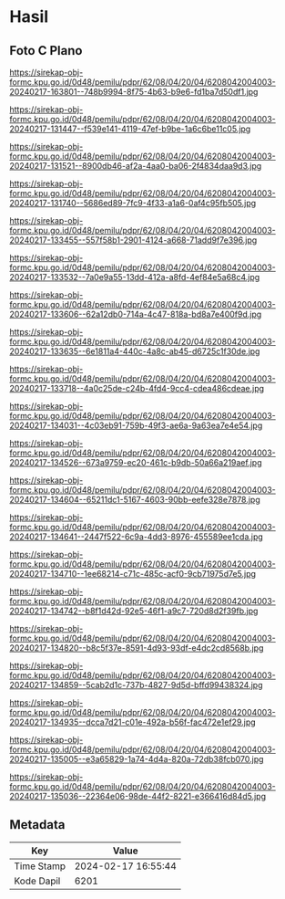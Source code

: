 # Hasil

## Foto C Plano

https://sirekap-obj-formc.kpu.go.id/0d48/pemilu/pdpr/62/08/04/20/04/6208042004003-20240217-163801--748b9994-8f75-4b63-b9e6-fd1ba7d50df1.jpg

https://sirekap-obj-formc.kpu.go.id/0d48/pemilu/pdpr/62/08/04/20/04/6208042004003-20240217-131447--f539e141-4119-47ef-b9be-1a6c6be11c05.jpg

https://sirekap-obj-formc.kpu.go.id/0d48/pemilu/pdpr/62/08/04/20/04/6208042004003-20240217-131521--8900db46-af2a-4aa0-ba06-2f4834daa9d3.jpg

https://sirekap-obj-formc.kpu.go.id/0d48/pemilu/pdpr/62/08/04/20/04/6208042004003-20240217-131740--5686ed89-7fc9-4f33-a1a6-0af4c95fb505.jpg

https://sirekap-obj-formc.kpu.go.id/0d48/pemilu/pdpr/62/08/04/20/04/6208042004003-20240217-133455--557f58b1-2901-4124-a668-71add9f7e396.jpg

https://sirekap-obj-formc.kpu.go.id/0d48/pemilu/pdpr/62/08/04/20/04/6208042004003-20240217-133532--7a0e9a55-13dd-412a-a8fd-4ef84e5a68c4.jpg

https://sirekap-obj-formc.kpu.go.id/0d48/pemilu/pdpr/62/08/04/20/04/6208042004003-20240217-133606--62a12db0-714a-4c47-818a-bd8a7e400f9d.jpg

https://sirekap-obj-formc.kpu.go.id/0d48/pemilu/pdpr/62/08/04/20/04/6208042004003-20240217-133635--6e1811a4-440c-4a8c-ab45-d6725c1f30de.jpg

https://sirekap-obj-formc.kpu.go.id/0d48/pemilu/pdpr/62/08/04/20/04/6208042004003-20240217-133718--4a0c25de-c24b-4fd4-9cc4-cdea486cdeae.jpg

https://sirekap-obj-formc.kpu.go.id/0d48/pemilu/pdpr/62/08/04/20/04/6208042004003-20240217-134031--4c03eb91-759b-49f3-ae6a-9a63ea7e4e54.jpg

https://sirekap-obj-formc.kpu.go.id/0d48/pemilu/pdpr/62/08/04/20/04/6208042004003-20240217-134526--673a9759-ec20-461c-b9db-50a66a219aef.jpg

https://sirekap-obj-formc.kpu.go.id/0d48/pemilu/pdpr/62/08/04/20/04/6208042004003-20240217-134604--65211dc1-5167-4603-90bb-eefe328e7878.jpg

https://sirekap-obj-formc.kpu.go.id/0d48/pemilu/pdpr/62/08/04/20/04/6208042004003-20240217-134641--2447f522-6c9a-4dd3-8976-455589ee1cda.jpg

https://sirekap-obj-formc.kpu.go.id/0d48/pemilu/pdpr/62/08/04/20/04/6208042004003-20240217-134710--1ee68214-c71c-485c-acf0-9cb71975d7e5.jpg

https://sirekap-obj-formc.kpu.go.id/0d48/pemilu/pdpr/62/08/04/20/04/6208042004003-20240217-134742--b8f1d42d-92e5-46f1-a9c7-720d8d2f39fb.jpg

https://sirekap-obj-formc.kpu.go.id/0d48/pemilu/pdpr/62/08/04/20/04/6208042004003-20240217-134820--b8c5f37e-8591-4d93-93df-e4dc2cd8568b.jpg

https://sirekap-obj-formc.kpu.go.id/0d48/pemilu/pdpr/62/08/04/20/04/6208042004003-20240217-134859--5cab2d1c-737b-4827-9d5d-bffd99438324.jpg

https://sirekap-obj-formc.kpu.go.id/0d48/pemilu/pdpr/62/08/04/20/04/6208042004003-20240217-134935--dcca7d21-c01e-492a-b56f-fac472e1ef29.jpg

https://sirekap-obj-formc.kpu.go.id/0d48/pemilu/pdpr/62/08/04/20/04/6208042004003-20240217-135005--e3a65829-1a74-4d4a-820a-72db38fcb070.jpg

https://sirekap-obj-formc.kpu.go.id/0d48/pemilu/pdpr/62/08/04/20/04/6208042004003-20240217-135036--22364e06-98de-44f2-8221-e366416d84d5.jpg


## Metadata

| Key        | Value               |
| ---------- | ------------------- |
| Time Stamp | 2024-02-17 16:55:44 |
| Kode Dapil | 6201                |



